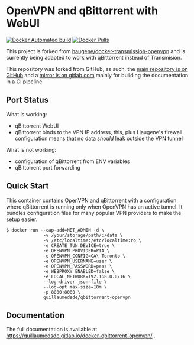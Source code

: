 # OpenVPN and qBittorrent with WebUI

[![Docker Automated build](https://img.shields.io/docker/automated/guillaumedsde/qbittorrent-openvpn.svg)](https://hub.docker.com/r/guillaumedsde/qbittorrent-openvpn/)
[![Docker Pulls](https://img.shields.io/docker/pulls/guillaumedsde/qbittorrent-openvpn.svg)](https://hub.docker.com/r/guillaumedsde/qbittorrent-openvpn/)

This project is forked from [haugene/docker-transmission-openvpn](https://github.com/haugene/docker-transmission-openvpn) and is currently being adapted to work with qBittorrent instead of Transmision.

This repository was forked from GitHub, as such, the [main repository is on GitHub](https://github.com/guillaumedsde/docker-qbittorrent-openvpn) and a [mirror is on gitlab.com](https://gitlab.com/guillaumedsde/docker-qbittorrent-openvpn) mainly for building the documentation in a CI pipeline

## Port Status
What is working:
* qBittorrent WebUI
* qBittorrent binds to the VPN IP address, this, plus Haugene's firewall configuration means that no data *should* leak outside the VPN tunnel

What is not working:
* configuration of qBittorrent from ENV variables
* qBittorrent port forwarding

## Quick Start

This container contains OpenVPN and qBittorrent with a configuration
where qBittorrent is running only when OpenVPN has an active tunnel.
It bundles configuration files for many popular VPN providers to make the setup easier.

```
$ docker run --cap-add=NET_ADMIN -d \
              -v /your/storage/path/:/data \
              -v /etc/localtime:/etc/localtime:ro \
              -e CREATE_TUN_DEVICE=true \
              -e OPENVPN_PROVIDER=PIA \
              -e OPENVPN_CONFIG=CA\ Toronto \
              -e OPENVPN_USERNAME=user \
              -e OPENVPN_PASSWORD=pass \
              -e WEBPROXY_ENABLED=false \
              -e LOCAL_NETWORK=192.168.0.0/16 \
              --log-driver json-file \
              --log-opt max-size=10m \
              -p 8080:8080 \
              guillaumedsde/qbittorrent-openvpn
```

## Documentation
The full documentation is available at https://guillaumedsde.gitlab.io/docker-qbittorrent-openvpn/ .
